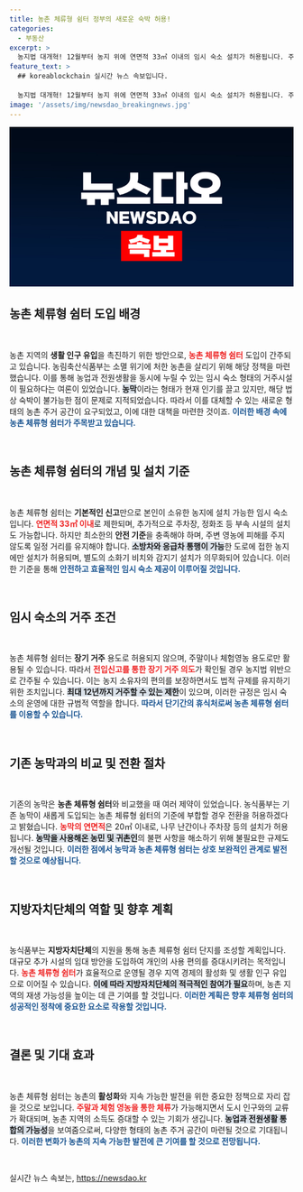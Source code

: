 ```yaml
---
title: 농촌 체류형 쉼터 정부의 새로운 숙박 허용!
categories:
  - 부동산
excerpt: >
  농지법 대개혁! 12월부터 농지 위에 연면적 33㎡ 이내의 임시 숙소 설치가 허용됩니다. 주말 체류형 쉼터로 농촌에 활력을 불어넣을 이 변화, 당신의 관심을 끌어낼 새로운 주거 개념의 시작입니다!
feature_text: >
  ## koreablockchain 실시간 뉴스 속보입니다.

  농지법 대개혁! 12월부터 농지 위에 연면적 33㎡ 이내의 임시 숙소 설치가 허용됩니다. 주말 체류형 쉼터로 농촌에 활력을 불어넣을 이 변화, 당신의 관심을 끌어낼 새로운 주거 개념의 시작입니다!
image: '/assets/img/newsdao_breakingnews.jpg'
---
```


<p><img src="/assets/img/newsdao_breakingnews.jpg" alt="koreablockchain 속보" /></p>

<h2 data-ke-size="size26">농촌 체류형 쉼터 도입 배경</h2>

<p data-ke-size="size16">&nbsp;</p>

<p>농촌 지역의 <b>생활 인구 유입</b>을 촉진하기 위한 방안으로, <b><span style="color: #ee2323;">농촌 체류형 쉼터</span></b> 도입이 간주되고 있습니다. 농림축산식품부는 소멸 위기에 처한 농촌을 살리기 위해 해당 정책을 마련했습니다. 이를 통해 농업과 전원생활을 동시에 누릴 수 있는 임시 숙소 형태의 거주시설이 필요하다는 여론이 있었습니다. <b><span style="background-color: #21538527;">농막</span></b>이라는 형태가 현재 인기를 끌고 있지만, 해당 법상 숙박이 불가능한 점이 문제로 지적되었습니다. 따라서 이를 대체할 수 있는 새로운 형태의 농촌 주거 공간이 요구되었고, 이에 대한 대책을 마련한 것이죠. <b><span style="color: #1a5490;">이러한 배경 속에 농촌 체류형 쉼터가 주목받고 있습니다.</span></b></p>

<p data-ke-size="size16">&nbsp;</p>

<h2 data-ke-size="size26">농촌 체류형 쉼터의 개념 및 설치 기준</h2>

<p data-ke-size="size16">&nbsp;</p>

<p>농촌 체류형 쉼터는 <b>기본적인 신고</b>만으로 본인이 소유한 농지에 설치 가능한 임시 숙소입니다. <b><span style="color: #ee2323;">연면적 33㎡ 이내</span></b>로 제한되며, 추가적으로 주차장, 정화조 등 부속 시설의 설치도 가능합니다. 하지만 최소한의 <b>안전 기준</b>을 충족해야 하며, 주변 영농에 피해를 주지 않도록 일정 거리를 유지해야 합니다. <b><span style="background-color: #21538527;">소방차와 응급차 통행이 가능</span></b>한 도로에 접한 농지에만 설치가 허용되며, 별도의 소화기 비치와 감지기 설치가 의무화되어 있습니다. 이러한 기준을 통해 <b><span style="color: #1a5490;">안전하고 효율적인 임시 숙소 제공이 이루어질 것입니다.</span></b></p>

<p data-ke-size="size16">&nbsp;</p>

<h2 data-ke-size="size26">임시 숙소의 거주 조건</h2>

<p data-ke-size="size16">&nbsp;</p>

<p>농촌 체류형 쉼터는 <b>장기 거주</b> 용도로 허용되지 않으며, 주말이나 체험영농 용도로만 활용될 수 있습니다. 따라서 <b><span style="color: #ee2323;">전입신고를 통한 장기 거주 의도</span></b>가 확인될 경우 농지법 위반으로 간주될 수 있습니다. 이는 농지 소유자의 편의를 보장하면서도 법적 규제를 유지하기 위한 조치입니다. <b><span style="background-color: #21538527;">최대 12년까지 거주할 수 있는 제한</span></b>이 있으며, 이러한 규정은 임시 숙소의 운영에 대한 규범적 역할을 합니다. <b><span style="color: #1a5490;">따라서 단기간의 휴식처로써 농촌 체류형 쉼터를 이용할 수 있습니다.</span></b></p>

<p data-ke-size="size16">&nbsp;</p>

<h2 data-ke-size="size26">기존 농막과의 비교 및 전환 절차</h2>

<p data-ke-size="size16">&nbsp;</p>

<p>기존의 농막은 <b>농촌 체류형 쉼터</b>와 비교했을 때 여러 제약이 있었습니다. 농식품부는 기존 농막이 새롭게 도입되는 농촌 체류형 쉼터의 기준에 부합할 경우 전환을 허용하겠다고 밝혔습니다. <b><span style="color: #ee2323;">농막의 연면적</span></b>은 20㎡ 이내로, 나무 난간이나 주차장 등의 설치가 허용됩니다. <b><span style="background-color: #21538527;">농막을 사용해온 농민 및 귀촌인</span></b>의 불편 사항을 해소하기 위해 불필요한 규제도 개선될 것입니다. <b><span style="color: #1a5490;">이러한 점에서 농막과 농촌 체류형 쉼터는 상호 보완적인 관계로 발전할 것으로 예상됩니다.</span></b></p>

<p data-ke-size="size16">&nbsp;</p>

<h2 data-ke-size="size26">지방자치단체의 역할 및 향후 계획</h2>

<p data-ke-size="size16">&nbsp;</p>

<p>농식품부는 <b>지방자치단체</b>의 지원을 통해 농촌 체류형 쉼터 단지를 조성할 계획입니다. 대규모 추가 시설의 임대 방안을 도입하여 개인의 사용 편의를 증대시키려는 목적입니다. <b><span style="color: #ee2323;">농촌 체류형 쉼터</span></b>가 효율적으로 운영될 경우 지역 경제의 활성화 및 생활 인구 유입으로 이어질 수 있습니다. <b><span style="background-color: #21538527;">이에 따라 지방자치단체의 적극적인 참여가 필요</span></b>하며, 농촌 지역의 재생 가능성을 높이는 데 큰 기여를 할 것입니다. <b><span style="color: #1a5490;">이러한 계획은 향후 체류형 쉼터의 성공적인 정착에 중요한 요소로 작용할 것입니다.</span></b></p>

<p data-ke-size="size16">&nbsp;</p>

<h2 data-ke-size="size26">결론 및 기대 효과</h2>

<p data-ke-size="size16">&nbsp;</p>

<p>농촌 체류형 쉼터는 농촌의 <b>활성화</b>와 지속 가능한 발전을 위한 중요한 정책으로 자리 잡을 것으로 보입니다. <b><span style="color: #ee2323;">주말과 체험 영농을 통한 체류</span></b>가 가능해지면서 도시 인구와의 교류가 확대되며, 농촌 지역의 소득도 증대할 수 있는 기회가 생깁니다. <b><span style="background-color: #21538527;">농업과 전원생활 통합의 가능성</span></b>을 보여줌으로써, 다양한 형태의 농촌 주거 공간이 마련될 것으로 기대됩니다. <b><span style="color: #1a5490;">이러한 변화가 농촌의 지속 가능한 발전에 큰 기여를 할 것으로 전망됩니다.</span></b></p>

<p data-ke-size="size16">&nbsp;</p>
실시간 뉴스 속보는, <a href="https://newsdao.kr" rel="dofollow">https://newsdao.kr</a>


